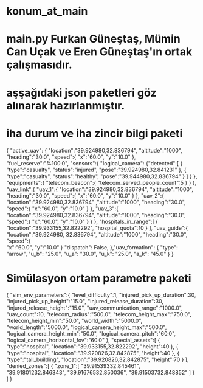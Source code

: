 # konum_at_main
# main.py Furkan Güneştaş, Mümin Can Uçak ve Eren Güneştaş'ın ortak çalışmasıdır.
# aşşağıdaki json paketleri göz alınarak hazırlanmıştır.


# iha durum ve iha zincir bilgi paketi
{
  "active_uav":
  {
    "location":"39.924980,32.836794",
    "altitude":"1000",
    "heading":"30.0",
    "speed":{
      "x":"60.0",
      "y":"10.0"
      },
      "fuel_reserve":"%100.0",
      "sensors":{
        "logical_camera":
        {"detected":[
        {
          "type":"casualty",
          "status":"injured",
          "pose":"39.924980,32.841231"
          },
          {
            "type":"casualty",
            "status":"healthy",
            "pose":"39.944980,32.836794"
          }
        ]
      }
    },
    "equipments":{
      "telecom_beacon":{
        "telecom_served_people_count":5
        }
      }
    },
    "uav_link":{
      "uav_1":{
        "location":"39.924980,32.836794",
        "altitude":"1000",
        "heading":"30.0",
        "speed":{
          "x":"60.0",
          "y":"10.0"
         }
        },
        "uav_2":{
          "location":"39.924980,32.836794"
          ,"altitude":"1000",
          "heading":"30.0",
          "speed":{
            "x":"60.0",
            "y":"10.0"
            }
          },
          "uav_3":{
            "location":"39.924980,32.836794",
            "altitude":"1000",
            "heading":"30.0",
            "speed":{
              "x":"60.0",
              "y":"10.0"
            }
          }
        },
        "hospitals_in_range":[
        {
          "location":"39.933155,32.822292",
          "hospital_quota":10
        }
      ],
      "uav_guide":{  
        "location":"39.924980, 32.836794",
        "altitude":"1000",
        "heading":"30.0",
        "speed":{  
          "x":"60.0",
          "y":"10.0"
          }
                  "dispatch": False,
        },"uav_formation": {
          "type": "arrow",
          "u_b": "25.0",
          "u_a": "30.0",
          "u_k": "25.0",
          "a_k": "45.0"
    }
}

# Simülasyon ortam parametre paketi
{
  "sim_env_parameters":{
    "level_difficulty":1,
    "injured_pick_up_duration":30,
    "injured_pick_up_height":"15.0",
    "injured_release_duration":30,
    "injured_release_height":"15.0",
    "uav_communication_range":"1000.0",
    "uav_count":10,
    "telecom_radius":"500.0",
    "telecom_height_max":"750.0",
    "telecom_height_min":"50.0",
    "world_width":"5000.0",
    "world_length":"5000.0",
    "logical_camera_height_max":"500.0",
    "logical_camera_height_min":"50.0",
    "logical_camera_pitch":"60.0",
    "logical_camera_horizontal_fov":"60.0"
    },
    "special_assets":[
    {
      "type":"hospital",
      "location":"39.933155,32.822292",
      "height":40
    },
      {
        "type":"hospital",
        "location":"39.920826,32.842875",
        "height":40
      },
      {
        "type":"tall_building",
        "location":"39.920826,32.842875",
        "height":70
      }
      ],
      "denied_zones":[
      {
        "zone_1":[
        "39.91539332.845461",
        "39.91801232.846343",
        "39.91676532.850036",
        "39.91503732.848852"
        ]
      }         
    ]
}
